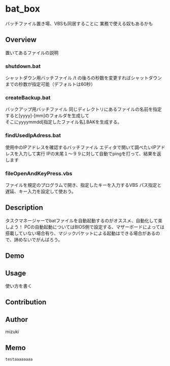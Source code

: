 # bat_box
バッチファイル置き場、VBSも同居することに
業務で使える奴もあるかも

## Overview
置いてあるファイルの説明 

### shutdown.bat  
 シャットダウン用バッチファイル
 /t の後ろの秒数を変更すればシャットダウンまでの秒数が指定可能（デフォルトは60秒） 
 
### createBackup.bat
 バックアップ用バッチファイル
 同じディレクトリにあるファイルの名前を指定すると[yyyy]-[mm]のフォルダを生成して  
 そこにyyyymmdd[指定したファイル名].BAKを生成する。
 
### findUsedIpAdress.bat
 使用中のIPアドレスを確認するバッチファイル
 エディタで開いて調べたいIPアドレスを入力して実行
 IPの末尾１～９９に対して自動でpingを打って、結果を返します
 
 ### fileOpenAndKeyPress.vbs
  ファイルを規定のプログラムで開き、指定したキーを入力するVBS
  パス指定と遅延、キー入力を設定して使おう。
 
## Description
タスクマネージャーでbatファイルを自動起動するのがオススメ、自動化して楽しよう！
PCの自動起動についてはBIOS側で設定する、マザーボードによっては搭載していない場合有り、マジックパケットによる起動はできる場合があるので、諦めないでがんばろう。

## Demo

## Usage
使い方を書く

## Contribution

## Author
mizuki

## Memo
```
testaaaaaaaa
```
